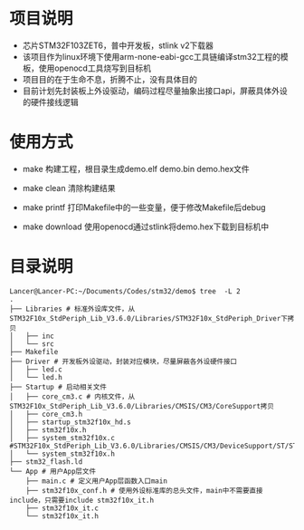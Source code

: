 # 项目说明

- 芯片STM32F103ZET6，普中开发板，stlink v2下载器
- 该项目作为linux环境下使用arm-none-eabi-gcc工具链编译stm32工程的模板，使用openocd工具烧写到目标机
- 项目目的在于生命不息，折腾不止，没有具体目的
- 目前计划先封装板上外设驱动，编码过程尽量抽象出接口api，屏蔽具体外设的硬件接线逻辑

# 使用方式

- make 构建工程，根目录生成demo.elf demo.bin demo.hex文件

- make clean 清除构建结果

- make printf 打印Makefile中的一些变量，便于修改Makefile后debug

- make download 使用openocd通过stlink将demo.hex下载到目标机中

# 目录说明

```shell
Lancer@Lancer-PC:~/Documents/Codes/stm32/demo$ tree  -L 2
.
├── Libraries # 标准外设库文件，从STM32F10x_StdPeriph_Lib_V3.6.0/Libraries/STM32F10x_StdPeriph_Driver下拷贝
│   ├── inc
│   └── src
├── Makefile
├── Driver # 开发板外设驱动，封装对应模块，尽量屏蔽各外设硬件接口
│   ├── led.c
│   └── led.h
├── Startup # 启动相关文件
│   ├── core_cm3.c # 内核文件，从STM32F10x_StdPeriph_Lib_V3.6.0/Libraries/CMSIS/CM3/CoreSupport拷贝
│   ├── core_cm3.h
│   ├── startup_stm32f10x_hd.s
│   ├── stm32f10x.h
│   ├── system_stm32f10x.c #STM32F10x_StdPeriph_Lib_V3.6.0/Libraries/CMSIS/CM3/DeviceSupport/ST/STM32F10x
│   └── system_stm32f10x.h
├── stm32_flash.ld
└── App # 用户App层文件
    ├── main.c # 定义用户App层函数入口main
    ├── stm32f10x_conf.h # 使用外设标准库的总头文件，main中不需要直接include，只需要include stm32f10x_it.h
    ├── stm32f10x_it.c
    └── stm32f10x_it.h

```

